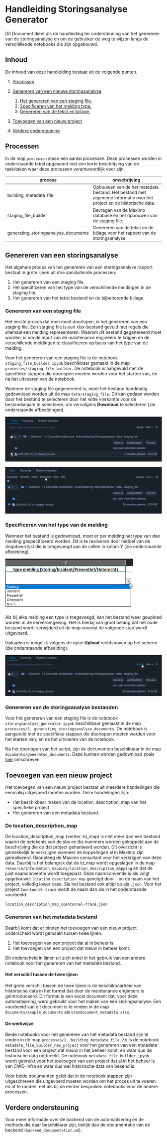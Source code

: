 # Handleiding Storingsanalyse Generator
Dit Document dient als de handleiding ter ondersteuning van het genereren van de storingsanalyse en om de gebruiker 
de weg te wijzen langs de verschillende notebooks die zijn opgebouwd.

## Inhoud
De inhoud van deze handleiding bestaat uit de volgende punten.

1. [Processen](#processen)

2. [Genereren van een nieuwe storingsanalyse](#genereren-van-een-storingsanalyse)
    1. [Het genereren van een staging file.](#genereren-van-een-staging-file)
    2. [Specificeren van het melding type.](#specificeren-van-het-type-van-de-melding)
    3. [Genereren van de tekst en bijlage.](#genereren-van-de-storingsanalyse-bestanden)
2. [Toevoegen van een nieuw project](#toevoegen-van-een-nieuw-project)
3. [Verdere ondersteuning](#verdere-ondersteuning)

## Processen
In de map `processen` staan een aantal processen. Deze processen worden in onderstaande tabel opgesomd met een korte
beschrijving van de taak/taken waar deze processen verantwoordlijk voor zijn.

|process|omschrijving|
|-------|------------|
|building_metadata_file| Opbouwen van de het metadata bestand. Het bestand met algemene informatie over het project en de historische data.|
|staging_file_builder| Bevragen van de Maximo database en het opbouwen van de staging file.|
|generating_storingsanalyse_documents| Genereren van de tekst en de bijlage voor het rapport van de storingsanalyse.|

## Genereren van een storingsanalyse
Het algehele proces van het genereren van een storingsanalyse rapport bestaat in grote lijnen uit drie aansluitende 
processen:

1. Het genereren van een staging file.
2. Het specificeren van het type van de verschillende meldingen in de staging file.
3. Het genereren van het tekst bestand en de bijbehorende bijlage.

### Genereren van een staging file
Het eerste proces dat men moet doorlopen, is het genereren van een staging file. Een staging file is een xlsx-bestand 
gevuld met regels die allemaal een melding representeren. Waarom dit bestand gegenereerd moet worden, is om de 
input van de maintenance engineers te krijgen en de verschillende meldingen te classificeren op basis van het type van
de melding.

Voor het genereren van een staging file is de notebook `staging_file_builder.ipynb` beschikbaar gemaakt in de map 
`processes/staging_file_builder`. De notebook is aangevuld met de specifieke stappen die doorlopen moeten worden 
voor het starten van, en na het uitvoeren van de notebook.

Wanneer de staging file gegenereerd is, moet het bestand handmatig gedownload worden uit de map `data/staging_file`.
Dit kan gedaan worden door het bestand te selecteren door het witte vierkantje voor de bestandsnaam te selecteren, om
vervolgens **Download** te selecteren (zie onderstaande afbeeldingen).

![Niet mogelijk de afbeelding te tonen.](../../resources/manual_pictures/afbeelding_1.png "../.. voor het navigeren van twee mappen boven waar deze handleiding is opgeslagen")

![Niet mogelijk de afbeelding te tonen.](../../resources/manual_pictures/afbeelding_2.png "")

### Specificeren van het type van de melding
Wanneer het bestand is gedownload, moet er per melding het type van dee melding gespecificeerd worden. Dit is te 
realiseren door middel van de dropdown lijst die is toegevoegd aan de cellen in kolom Y (zie onderstaande afbeelding).

![Niet mogelijk de afbeelding te tonen.](../../resources/manual_pictures/afbeelding_3.png "")

Als bij elke melding een type is toegevoegd, kan het bestand weer geupload worden in de serveromgeving. Het is hierbij 
van groot belang dat het oude bestand wordt verwijderd uit de map voordat de volgende stap wordt uitgevoerd.

Uploaden is mogelijk volgens de optie **Upload** rechtsboven op het scherm (zie onderstaande afbeelding).

![Niet mogelijk de afbeelding te tonen.](../../resources/manual_pictures/afbeelding_4.png "")

### Genereren van de storingsanalyse bestanden
Voor het genereren van een staging file is de notebook `storingsanalyse_generator.ipynb` beschikbaar gemaakt in de map 
`processes/3. generating_storingsanalyse_documents`. De notebook is aangevuld met de specifieke stappen die doorlopen 
moeten worden voor het starten van, en na het uitvoeren van de notebook.

Na het doorlopen van het script, zijn de documenten beschikbaar in de map `documents/generated_documents`. Deze kunnen
worden gedownload zoals [hier](#Genereren-van-een-staging-file) omschreven.

## Toevoegen van een nieuw project
Het toevoegen van een nieuw project bestaat uit meerdere handelingen die eenmalig uitgevoerd moeten worden. Deze 
handelingen zijn:
   - Het beschikbaar maken van de location_description_map van het specifieke project.
   - Het genereren van een metadata bestand.

### De location_description_map
De location_description_map (verder: ld_map) is niet meer dan een bestand waarin de betekenis van de sbs en lbs nummers
worden gekoppeld aan de beschrijving die op dat project gehanteerd worden. Dit overzicht is gemakkelijk te verkrijgen
wanneer de koppelingen al in Maximo zijn gerealiseerd. Raadpleeg de Maximo consultant voor het verkrijgen van deze
data. Daarbij is het belangrijk dat de ld_map wordt opgeslagen in de map 
`resource/information_mapping/location_description_mapping` én dat de juist naamconventie wordt toegepast. Deze 
naamconventie is als volgt opgebouwd: `location_description_map` gevolgd door `_` en de naam van het project, volledig
lower case. Sla het bestand ook altijd op als `.json`.
Voor het project `Coentunnel-tracé` wordt de naam dan als in het onderstaande voorbeeld:
```
location_description_map_coentunnel-tracé.json
```

### Genereren van het metadata bestand
Daarbij komt dat er binnen het toevoegen van een nieuw project onderscheid wordt gemaakt tussen twee lijnen:
   1. Het toevoegen van een project dat al in beheer is.
   2. Het toevoegen van een project dat nieuw in beheer komt.

Dit onderscheid in lijnen uit zich enkel in het gebruik van een andere notebook voor het genereren van het metadata
bestand.

#### Het verschill tussen de twee lijnen
Het grote verschil tussen de twee lijnen is de beschikbaarheid van historische data in het format dat door de
maintenance engineers is geïntroduceerd. Dit format is een excel document dat, voor deze automatisering, werd gebruikt 
voor het maken van een storingsanalyse. Een voorbeeld van dit document is te vinden in de map 
`documents/exaple_documents` als `brondocument_metadata.xlsx`.

#### De werkwijze
Beide notebooks voor het genereren van het metadata bestand zijn te vinden in de map 
`processes/1. building_metadata_file`. Zo is de notebook `metadata_file_builder_new_project` voor het genereren van
een metadata bestand voor een project dat nieuw in het beheer komt, en waar dus de historische data ontbreekt. De 
notebook `metadata_file_builder.ipynb` wordt gebruikt voor het toevoegen van een project dat al in het beheer is van
CWD-Infra en waar dus wel historische data van bekend is.

Voor beide documenten geldt dat in de notebook stappen zijn uitgeschreven die uitgevoerd moeten worden om het proces
uit te voeren en af te ronden, net als bij de eerder besproken notebooks voor de andere processen.

## Verdere ondersteuning
Voor meer informatie over de backend van de automatisering en de methods die daar beschikbaar zijn, bekijk dan de
documentatie van de backend (`backend_documentation.md`).
